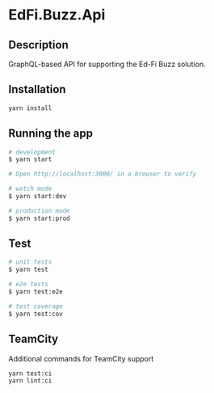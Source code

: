 # EdFi.Buzz.Api

## Description

GraphQL-based API for supporting the Ed-Fi Buzz solution.

## Installation

```bash
yarn install
```

## Running the app

```bash
# development
$ yarn start

# Open http://localhost:3000/ in a browser to verify

# watch mode
$ yarn start:dev

# production mode
$ yarn start:prod
```

## Test

```bash
# unit tests
$ yarn test

# e2e tests
$ yarn test:e2e

# test coverage
$ yarn test:cov
```

## TeamCity

Additional commands for TeamCity support

```bash
yarn test:ci
yarn lint:ci
```
